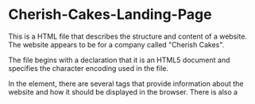 # Cherish-Cakes-Landing-Page
This is a HTML file that describes the structure and content of a website. The website appears to be for a company called "Cherish Cakes".

The file begins with a declaration that it is an HTML5 document and specifies the character encoding used in the file.

In the <head> element, there are several <meta> tags that provide information about the website and how it should be displayed in the browser. There is also a <title> element, which specifies the title of the website, and several <link> elements that link to external resources, such as stylesheets, fonts, and scripts.

The <body> element contains the content of the website. It starts with a navigation bar, followed by a carousel (a slideshow of images). The rest of the content is divided into several sections, including "Menu", "About", and "Contact". Each section is identified by an id attribute and is linked to from the navigation bar.

There are also several external resources linked to in the file, such as Bootstrap, a popular framework for building responsive websites, and Font Awesome, a library of icons.
